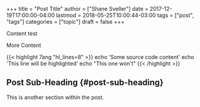 +++
title = "Post Title"
author = ["Shane Sveller"]
date = 2017-12-19T17:00:00-04:00
lastmod = 2018-05-25T10:00:44-03:00
tags = ["post", "tags"]
categories = ["topic"]
draft = false
+++

Content test

More Content

{{< highlight 7ang "hl_lines=8" >}}
echo 'Some source code content'
echo 'This line will be highlighted'
echo "This one won't"
{{< /highlight >}}


## Post Sub-Heading {#post-sub-heading}

This is another section within the post.
